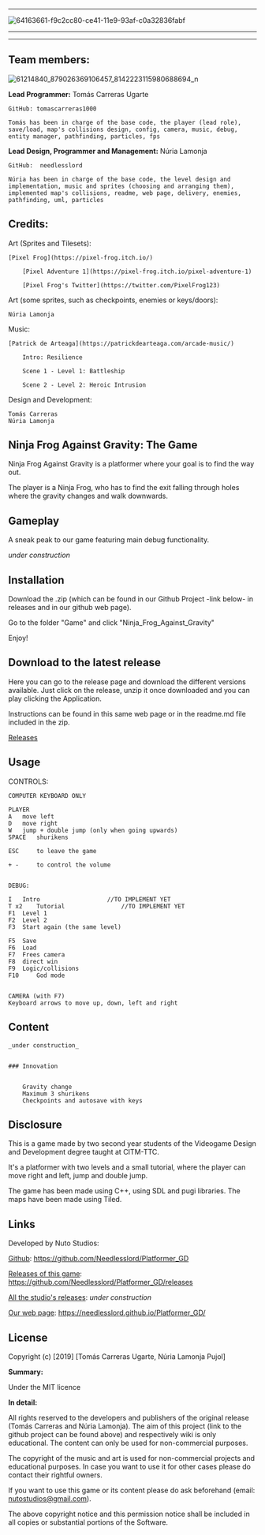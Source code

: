 

***


![64163661-f9c2cc80-ce41-11e9-93af-c0a32836fabf](https://user-images.githubusercontent.com/51851736/67636048-b37f6c00-f8cc-11e9-985d-322d39fa4bb5.png)


***

***



## Team members:



![61214840_879026369106457_8142223115980688694_n](https://user-images.githubusercontent.com/51851736/67637050-06f6b780-f8d7-11e9-8b8e-220f0fed8d5e.jpg)



**Lead Programmer:** Tomás Carreras Ugarte

	GitHub: tomascarreras1000

	Tomás has been in charge of the base code, the player (lead role), save/load, map's collisions design, config, camera, music, debug, entity manager, pathfinding, particles, fps


**Lead Design, Programmer and Management:** Núria Lamonja

	GitHub:	 needlesslord

	Núria has been in charge of the base code, the level design and implementation, music and sprites (choosing and arranging them), implemented map's collisions, readme, web page, delivery, enemies, pathfinding, uml, particles



## Credits:


Art (Sprites and Tilesets):

	[Pixel Frog](https://pixel-frog.itch.io/)

		[Pixel Adventure 1](https://pixel-frog.itch.io/pixel-adventure-1)

		[Pixel Frog's Twitter](https://twitter.com/PixelFrog123)


Art (some sprites, such as checkpoints, enemies or keys/doors):

	Núria Lamonja


Music:

	[Patrick de Arteaga](https://patrickdearteaga.com/arcade-music/)

		Intro: Resilience 

		Scene 1 - Level 1: Battleship

		Scene 2 - Level 2: Heroic Intrusion


Design and Development: 

	Tomás Carreras
	Núria Lamonja



## Ninja Frog Against Gravity: The Game


Ninja Frog Against Gravity is a platformer where your goal is to find the way out. 


The player is a Ninja Frog, who has to find the exit falling through holes where the gravity changes and walk downwards.



## Gameplay


A sneak peak to our game featuring main debug functionality.


_under construction_



## Installation


Download the .zip (which can be found in our Github Project -link below- in releases and in our github web page).


Go to the folder "Game" and click "Ninja_Frog_Against_Gravity"


Enjoy!



## Download to the latest release


Here you can go to the release page and download the different versions available. Just click on the release, unzip it once downloaded and you can play clicking the Application.


Instructions can be found in this same web page or in the readme.md file included in the zip.


[Releases](https://github.com/nurialp12/Platformer_GD/releases)



## Usage


CONTROLS:


	COMPUTER KEYBOARD ONLY

	PLAYER 
	A 	move left
	D 	move right
	W	jump + double jump (only when going upwards)
	SPACE	shurikens
	
	ESC 	to leave the game	
	
	+ - 	to control the volume


	DEBUG:

	I 	Intro					//TO IMPLEMENT YET
	T x2	Tutorial				//TO IMPLEMENT YET
	F1 	Level 1				
	F2 	Level 2				
	F3 	Start again (the same level)	

	F5 	Save					
	F6 	Load					
	F7	Frees camera
	F8 	direct win				
	F9 	Logic/collisions
	F10 	God mode				


	CAMERA (with F7)
	Keyboard arrows to move up, down, left and right



## Content


	_under construction_


	### Innovation


		Gravity change
		Maximum 3 shurikens
		Checkpoints and autosave with keys



## Disclosure


This is a game made by two second year students of the Videogame Design and Development degree taught at CITM-TTC.


It's a platformer with two levels and a small tutorial, where the player can move right and left, jump and double jump.


The game has been made using C++, using SDL and pugi libraries. The maps have been made using Tiled.



## Links


Developed by Nuto Studios:


[Github](https://github.com/Needlesslord/Platformer_GD): https://github.com/Needlesslord/Platformer_GD


[Releases of this game](https://github.com/Needlesslord/Platformer_GD/releases): https://github.com/Needlesslord/Platformer_GD/releases


[All the studio's releases](https://www.google.es/): _under construction_


[Our web page](https://needlesslord.github.io/Platformer_GD/): https://needlesslord.github.io/Platformer_GD/



## License


Copyright (c) [2019] [Tomás Carreras Ugarte, Núria Lamonja Pujol]


**Summary:** 


Under the MIT licence


**In detail:**


All rights reserved to the developers and publishers of the original release (Tomás Carreras and Núria Lamonja). 
The aim of this project (link to the github project can be found above) and respectively wiki is only educational. 
The content can only be used for non-commercial purposes. 


The copyright of the music and art is used for non-commercial projects and educational purposes.
In case you want to use it for other cases please do contact their rightful owners.


If you want to use this game or its content please do ask beforehand (email: nutostudios@gmail.com).


The above copyright notice and this permission notice shall be included in all
copies or substantial portions of the Software.



